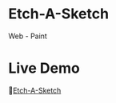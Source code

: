 # Etch-A-Sketch
Web - Paint

# Live Demo
🔗[Etch-A-Sketch](https://juanbraco.github.io/Etch-A-Sketch/)
